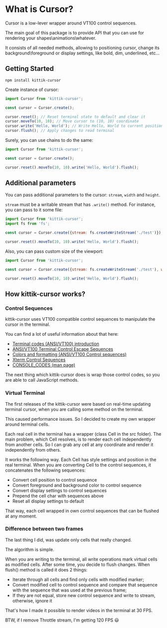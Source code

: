 # What is Cursor?

Cursor is a low-lever wrapper around VT100 control sequences.

The main goal of this package is to provide API that you can use for rendering your shapes\animations\whatever.

It consists of all needed methods, allowing to positioning cursor, change its background\foreground or display settings, like bold, dim, underlined, etc...

## Getting Started

```shell
npm install kittik-cursor
```

Create instance of cursor:

```js
import Cursor from 'kittik-cursor';

const cursor = Cursor.create();

cursor.reset(); // Reset terminal state to default and clear it
cursor.moveTo(10, 10); // Move cursor to (10, 10) coordinate
cursor.write('Hello, World'); // Write Hello, World to current position
cursor.flush(); // Apply changes to read terminal
```

Surely, you can use chains to do the same:

```js
import Cursor from 'kittik-cursor';

const cursor = Cursor.create();

cursor.reset().moveTo(10, 10).write('Hello, World').flush();
```

## Additional parameters

You can pass additional parameters to the cursor: `stream`, `width` and `height`.

`stream` must be a writable stream that has `.write()` method.
For instance, you can pass to it some file:

```js
import Cursor from 'kittik-cursor';
import fs from 'fs';

const cursor = Cursor.create({stream: fs.createWriteStream('./test')});

cursor.reset().moveTo(10, 10).write('Hello, World').flush();
```

Also, you can pass custom size of the viewport:

```js
import Cursor from 'kittik-cursor';

const cursor = Cursor.create({stream: fs.createWriteStream('./test'), width: 20, height: 10});

cursor.reset().moveTo(10, 10).write('Hello, World').flush();
```

## How kittik-cursor works?

### Control Sequences

kittik-cursor uses VT100 compatible control sequences to manipulate the cursor in the terminal.

You can find a lot of useful information about that here:

- [Terminal codes (ANSI/VT100) introduction](http://wiki.bash-hackers.org/scripting/terminalcodes)
- [ANSI/VT100 Terminal Control Escape Sequences](http://www.termsys.demon.co.uk/vtansi.htm)
- [Colors and formatting (ANSI/VT100 Control sequences)](http://misc.flogisoft.com/bash/tip_colors_and_formatting)
- [Xterm Control Sequences](http://www.x.org/docs/xterm/ctlseqs.pdf)
- [CONSOLE_CODES (man page)](http://man7.org/linux/man-pages/man4/console_codes.4.html)

The next thing which kittik-cursor does is wrap those control codes, so you are able to call JavaScript methods.

### Virtual Terminal

The first releases of the kittik-cursor were based on real-time updating terminal cursor, when you are calling some method on the terminal.

This caused performance issues.
So I decided to create my own wrapper around terminal cells.

Each real cell in the terminal has a wrapper (class Cell in the src folder).
The main problem, which Cell resolves, is to render each cell independently from another cells.
So I can grab any cell at any coordinate and render it independently from others.

It works the following way.
Each Cell has style settings and position in the real terminal.
When you are converting Cell to the control sequences, it concatenates the following sequences:

- Convert cell position to control sequence
- Convert foreground and background color to control sequence
- Convert display settings to control sequences
- Prepend the cell char with sequences above
- Reset all display settings to default

That way, each cell wrapped in own control sequences that can be flushed at any moment.

### Difference between two frames

The last thing I did, was update only cells that really changed.

The algorithm is simple.

When you are writing to the terminal, all write operations mark virtual cells as modified cells.
After some time, you decide to flush changes. When flush() method is called it does 2 things:

- Iterate through all cells and find only cells with modified marker;
- Convert modified cell to control sequence and compare that sequence with the sequence that was used at the previous frame;
- If they are not equal, store new control sequence and write to stream, otherwise, ignore it

That's how I made it possible to render videos in the terminal at 30 FPS.

BTW, if I remove Throttle stream, I'm getting 120 FPS :smiley:
